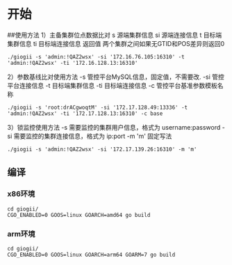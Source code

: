 # 开始
##使用方法
1）主备集群位点数据比对
s 源端集群信息 si 源端连接信息  t 目标端集群信息  ti 目标端连接信息
返回值 两个集群之间如果无GTID和POS差异则返回0
```shell
./giogii -s 'admin:!QAZ2wsx' -si '172.16.76.105:16310' -t 'admin:!QAZ2wsx' -ti '172.16.128.13:16310'
```
2）参数基线比对使用方法
-s 管控平台MySQL信息，固定值，不需要改. -si 管控平台连接信息  -t 目标端集群信息  -ti 目标端连接信息 -c 管控平台基准参数模板名称
```shell
./giogii -s 'root:drACgwoqtM' -si '172.17.128.49:13336' -t 'admin:!QAZ2wsx' -ti '172.17.128.13:16310' -c base
```
3）锁监控使用方法
-s  需要监控的集群用户信息，格式为 username:password
-si 需要监控的集群连接信息，格式为 ip:port
-m  'm' 固定写法
```shell
./giogii -s 'admin:!QAZ2wsx' -si '172.17.139.26:16310' -m 'm'
```

## 编译
### x86环境
```shell
cd giogii/
CGO_ENABLED=0 GOOS=linux GOARCH=amd64 go build
```
### arm环境
```shell
cd giogii/
CGO_ENABLED=0 GOOS=linux GOARCH=arm64 GOARM=7 go build
```
